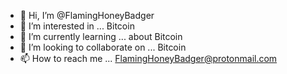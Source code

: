 - 👋 Hi, I’m @FlamingHoneyBadger
- 👀 I’m interested in ... Bitcoin
- 🌱 I’m currently learning ... about Bitcoin
- 💞️ I’m looking to collaborate on ... Bitcoin
- 📫 How to reach me ... FlamingHoneyBadger@protonmail.com

<!---
FlamingHoneyBadger/FlamingHoneyBadger is a ✨ special ✨ repository because its `README.md` (this file) appears on your GitHub profile.
You can click the Preview link to take a look at your changes.
--->
